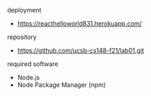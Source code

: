 deployment
* https://reacthelloworld831.herokuapp.com/

repository
* https://github.com/ucsb-cs148-f21/lab01.git

required software
* Node.js
* Node Package Manager (npm)